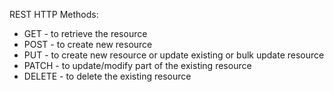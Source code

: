 REST HTTP Methods:
* GET - to retrieve the resource
* POST - to create new resource
* PUT - to create new resource or update existing or bulk update resource
* PATCH - to update/modify part of the existing resource
* DELETE - to delete the existing resource
